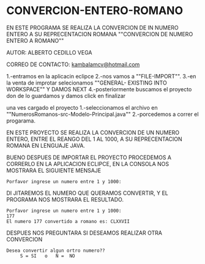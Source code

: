 # CONVERCION-ENTERO-ROMANO
EN ESTE PROGRAMA SE REALIZA LA CONVERCION DE IN NUMERO ENTERO A SU REPRECENTACION ROMANA
                     ""CONVERCION DE NUMERO ENTERO A ROMANO""

AUTOR: ALBERTO CEDILLO VEGA 

CORREO DE CONTACTO: kambalamcv@hotmail.com

1.-entramos en la aplicacin eclipce 
2.-nos vamos a  ""FILE-IMPORT"".
3.-en la venta de improtar selecionamos  ""GENERAL- EXISTING INTO WORKSPACE"" Y DAMOS NEXT
4.-posteriormente buscamos el proyecto don de lo guardamos y damos click en finalizar

una ves cargado el proyecto
1.-seleccionamos el archivo en ""NumerosRomanos-src-Modelo-Principal.java""
2.-porcedemos a correr el progarama.

EN ESTE PROYECTO SE REALIZA LA CONVERCION DE UN NUMERO ENTERO, ENTRE EL REANGO DEL 1 AL 1000, A SU REPRECENTACION ROMANA EN LENGUAJE JAVA.

BUENO DESPUES DE IMPORTAR EL PROYECTO PROCEDEMOS A CORRERLO EN LA APLICACION ECLIPCE, EN LA CONSOLA NOS MOSTRARA EL SIGUIENTE MENSAJE

	
	Porfavor ingrese un numero entre 1 y 1000:


DI JITAREMOS EL NUMERO QUE QUERAMOS CONVERTIR, Y EL PROGRAMA NOS MOSTRARA EL RESULTADO.


	Porfavor ingrese un numero entre 1 y 1000: 
	177
	El numero 177 convertido a romano es: CLXXVII


DESPUES NOS PREGUNTARA SI DESEAMOS REALIZAR OTRA CONVERCION


	Desea convertir algun ortro numero??
	     S = SI   o   N =  NO 

